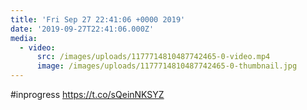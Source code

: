 ```yaml
---
title: 'Fri Sep 27 22:41:06 +0000 2019'
date: '2019-09-27T22:41:06.000Z'
media:
  - video:
      src: /images/uploads/1177714810487742465-0-video.mp4
      image: /images/uploads/1177714810487742465-0-thumbnail.jpg
---
```

#inprogress https://t.co/sQeinNKSYZ
